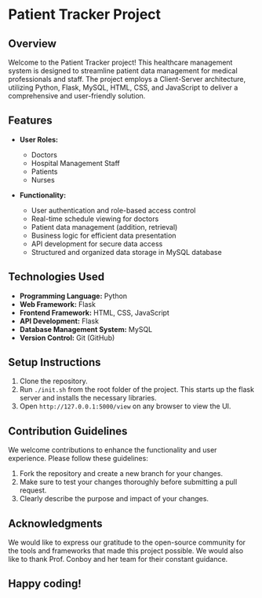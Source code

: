  
# Patient Tracker Project

## Overview

Welcome to the Patient Tracker project! This healthcare management system is designed to streamline patient data management for medical professionals and staff. The project employs a Client-Server architecture, utilizing Python, Flask, MySQL, HTML, CSS, and JavaScript to deliver a comprehensive and user-friendly solution.

## Features

- **User Roles:**
  - Doctors
  - Hospital Management Staff
  - Patients
  - Nurses

- **Functionality:**
  - User authentication and role-based access control
  - Real-time schedule viewing for doctors
  - Patient data management (addition, retrieval)
  - Business logic for efficient data presentation
  - API development for secure data access
  - Structured and organized data storage in MySQL database

## Technologies Used

- **Programming Language:** Python
- **Web Framework:** Flask
- **Frontend Framework:** HTML, CSS, JavaScript
- **API Development:** Flask
- **Database Management System:** MySQL
- **Version Control:** Git (GitHub)

## Setup Instructions

1. Clone the repository.
2. Run ```./init.sh``` from the root folder of the project. This starts up the flask server and installs the necessary libraries.
3. Open `http://127.0.0.1:5000/view` on any browser to view the UI.

## Contribution Guidelines
We welcome contributions to enhance the functionality and user experience. Please follow these guidelines:

1. Fork the repository and create a new branch for your changes.
2. Make sure to test your changes thoroughly before submitting a pull request.
3. Clearly describe the purpose and impact of your changes.

## Acknowledgments

We would like to express our gratitude to the open-source community for the tools and frameworks that made this project possible. We would also like to thank Prof. Conboy and her team for their constant guidance.

## Happy coding!


